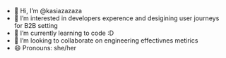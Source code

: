 - 👋 Hi, I’m @kasiazazaza
- 👀 I’m interested in developers experence and desigining user journeys for B2B setting
- 🌱 I’m currently learning to code :D
- 💞️ I’m looking to collaborate on engineering effectivnes metirics
- 😄 Pronouns: she/her


<!---
kasiazazaza/kasiazazaza is a ✨ special ✨ repository because its `README.md` (this file) appears on your GitHub profile.
You can click the Preview link to take a look at your changes.
--->
